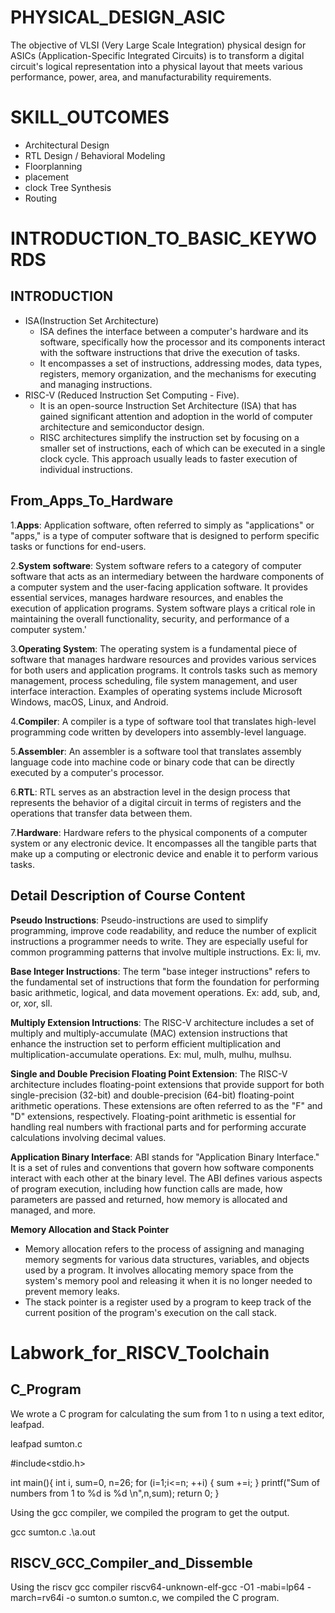 # PHYSICAL_DESIGN_ASIC
The objective of VLSI (Very Large Scale Integration) physical design for ASICs (Application-Specific Integrated Circuits) is to transform a digital circuit's logical representation into a physical layout that meets various performance, power, area, and manufacturability requirements.
# SKILL_OUTCOMES
* Architectural Design
* RTL Design / Behavioral Modeling
* Floorplanning
* placement
* clock Tree Synthesis
* Routing
# INTRODUCTION_TO_BASIC_KEYWORDS
## INTRODUCTION ##
* ISA(Instruction Set Architecture)
   * ISA defines the interface between a computer's hardware and its software, specifically how the processor and its components interact with the software instructions that drive the execution of tasks.
   * It encompasses a set of instructions, addressing modes, data types, registers, memory organization, and the mechanisms for executing and managing instructions.
* RISC-V (Reduced Instruction Set Computing - Five).
     * It is an open-source Instruction Set Architecture (ISA) that has gained significant attention and adoption in the world of computer architecture and semiconductor design.
     * RISC architectures simplify the instruction set by focusing on a smaller set of instructions, each of which can be executed in a single clock cycle. This approach usually leads to faster execution of individual instructions.
## From_Apps_To_Hardware ##
1.__Apps__: Application software, often referred to simply as "applications" or "apps," is a type of computer software that is designed to perform specific tasks or functions for end-users.

2.__System software__: System software refers to a category of computer software that acts as an intermediary between the hardware components of a computer system and the user-facing application software. It provides essential services, manages hardware resources, and enables the execution of application programs. System software plays a critical role in maintaining the overall functionality, security, and performance of a computer system.'

3.__Operating System__: The operating system is a fundamental piece of software that manages hardware resources and provides various services for both users and application programs. It controls tasks such as memory management, process scheduling, file system management, and user interface interaction. Examples of operating systems include Microsoft Windows, macOS, Linux, and Android.

4.__Compiler__: A compiler is a type of software tool that translates high-level programming code written by developers into assembly-level language.

5.__Assembler__: An assembler is a software tool that translates assembly language code into machine code or binary code that can be directly executed by a computer's processor.

6.__RTL__: RTL serves as an abstraction level in the design process that represents the behavior of a digital circuit in terms of registers and the operations that transfer data between them.

7.__Hardware__: Hardware refers to the physical components of a computer system or any electronic device. It encompasses all the tangible parts that make up a computing or electronic device and enable it to perform various tasks.

## Detail Description of Course Content ##
__Pseudo Instructions__: Pseudo-instructions are used to simplify programming, improve code readability, and reduce the number of explicit instructions a programmer needs to write. They are especially useful for common programming patterns that involve multiple instructions. Ex: li, mv.

__Base Integer Instructions__: The term "base integer instructions" refers to the fundamental set of instructions that form the foundation for performing basic arithmetic, logical, and data movement operations. Ex: add, sub, and, or, xor, sll.

__Multiply Extension Intructions__: The RISC-V architecture includes a set of multiply and multiply-accumulate (MAC) extension instructions that enhance the instruction set to perform efficient multiplication and multiplication-accumulate operations. Ex: mul, mulh, mulhu, mulhsu.

__Single and Double Precision Floating Point Extension__: The RISC-V architecture includes floating-point extensions that provide support for both single-precision (32-bit) and double-precision (64-bit) floating-point arithmetic operations. These extensions are often referred to as the "F" and "D" extensions, respectively. Floating-point arithmetic is essential for handling real numbers with fractional parts and for performing accurate calculations involving decimal values.

__Application Binary Interface__: ABI stands for "Application Binary Interface." It is a set of rules and conventions that govern how software components interact with each other at the binary level. The ABI defines various aspects of program execution, including how function calls are made, how parameters are passed and returned, how memory is allocated and managed, and more.

__Memory Allocation and Stack Pointer__

* Memory allocation refers to the process of assigning and managing memory segments for various data structures, variables, and objects used by a program. It involves allocating memory space from the system's memory pool and releasing it when it is no longer needed to prevent memory leaks.
* The stack pointer is a register used by a program to keep track of the current position of the program's execution on the call stack.
  
# Labwork_for_RISCV_Toolchain
## C_Program
We wrote a C program for calculating the sum from 1 to n using a text editor, leafpad.

leafpad sumton.c

#include<stdio.h>

int main(){
	int i, sum=0, n=26;
	for (i=1;i<=n; ++i) {
	sum +=i;
	}
	printf("Sum of numbers from 1 to %d is %d \n",n,sum);
	return 0;
}

Using the gcc compiler, we compiled the program to get the output.

gcc sumton.c .\a.out

## RISCV_GCC_Compiler_and_Dissemble
Using the riscv gcc compiler riscv64-unknown-elf-gcc -O1 -mabi=lp64 -march=rv64i -o sumton.o sumton.c, we compiled the C program.
